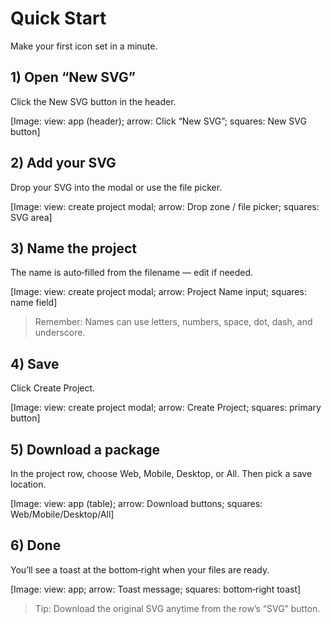 # Quick Start

Make your first icon set in a minute.

## 1) Open “New SVG”
Click the New SVG button in the header.

[Image: view: app (header); arrow: Click “New SVG”; squares: New SVG button]

## 2) Add your SVG
Drop your SVG into the modal or use the file picker.

[Image: view: create project modal; arrow: Drop zone / file picker; squares: SVG area]

## 3) Name the project
The name is auto‑filled from the filename — edit if needed.

[Image: view: create project modal; arrow: Project Name input; squares: name field]

> Remember: Names can use letters, numbers, space, dot, dash, and underscore.

## 4) Save
Click Create Project.

[Image: view: create project modal; arrow: Create Project; squares: primary button]

## 5) Download a package
In the project row, choose Web, Mobile, Desktop, or All. Then pick a save location.

[Image: view: app (table); arrow: Download buttons; squares: Web/Mobile/Desktop/All]

## 6) Done
You’ll see a toast at the bottom‑right when your files are ready.

[Image: view: app; arrow: Toast message; squares: bottom‑right toast]

> Tip: Download the original SVG anytime from the row’s “SVG” button.
